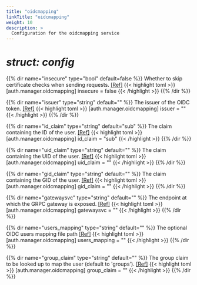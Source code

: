 ```yaml
---
title: "oidcmapping"
linkTitle: "oidcmapping"
weight: 10
description: >
  Configuration for the oidcmapping service
---
```


# _struct: config_

{{% dir name="insecure" type="bool" default=false %}}
Whether to skip certificate checks when sending requests. [[Ref]](https://github.com/cs3org/reva/tree/master/pkg/auth/manager/oidcmapping/oidcmapping.go#L59)
{{< highlight toml >}}
[auth.manager.oidcmapping]
insecure = false
{{< /highlight >}}
{{% /dir %}}

{{% dir name="issuer" type="string" default="" %}}
The issuer of the OIDC token. [[Ref]](https://github.com/cs3org/reva/tree/master/pkg/auth/manager/oidcmapping/oidcmapping.go#L60)
{{< highlight toml >}}
[auth.manager.oidcmapping]
issuer = ""
{{< /highlight >}}
{{% /dir %}}

{{% dir name="id_claim" type="string" default="sub" %}}
The claim containing the ID of the user. [[Ref]](https://github.com/cs3org/reva/tree/master/pkg/auth/manager/oidcmapping/oidcmapping.go#L61)
{{< highlight toml >}}
[auth.manager.oidcmapping]
id_claim = "sub"
{{< /highlight >}}
{{% /dir %}}

{{% dir name="uid_claim" type="string" default="" %}}
The claim containing the UID of the user. [[Ref]](https://github.com/cs3org/reva/tree/master/pkg/auth/manager/oidcmapping/oidcmapping.go#L62)
{{< highlight toml >}}
[auth.manager.oidcmapping]
uid_claim = ""
{{< /highlight >}}
{{% /dir %}}

{{% dir name="gid_claim" type="string" default="" %}}
The claim containing the GID of the user. [[Ref]](https://github.com/cs3org/reva/tree/master/pkg/auth/manager/oidcmapping/oidcmapping.go#L63)
{{< highlight toml >}}
[auth.manager.oidcmapping]
gid_claim = ""
{{< /highlight >}}
{{% /dir %}}

{{% dir name="gatewaysvc" type="string" default="" %}}
The endpoint at which the GRPC gateway is exposed. [[Ref]](https://github.com/cs3org/reva/tree/master/pkg/auth/manager/oidcmapping/oidcmapping.go#L64)
{{< highlight toml >}}
[auth.manager.oidcmapping]
gatewaysvc = ""
{{< /highlight >}}
{{% /dir %}}

{{% dir name="users_mapping" type="string" default="" %}}
 The optional OIDC users mapping file path [[Ref]](https://github.com/cs3org/reva/tree/master/pkg/auth/manager/oidcmapping/oidcmapping.go#L65)
{{< highlight toml >}}
[auth.manager.oidcmapping]
users_mapping = ""
{{< /highlight >}}
{{% /dir %}}

{{% dir name="group_claim" type="string" default="" %}}
 The group claim to be looked up to map the user (default to 'groups'). [[Ref]](https://github.com/cs3org/reva/tree/master/pkg/auth/manager/oidcmapping/oidcmapping.go#L66)
{{< highlight toml >}}
[auth.manager.oidcmapping]
group_claim = ""
{{< /highlight >}}
{{% /dir %}}

